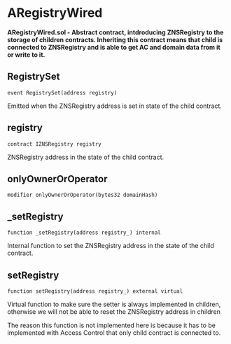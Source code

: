 # ARegistryWired

**ARegistryWired.sol - Abstract contract, intdroducing ZNSRegistry to the storage of children contracts. Inheriting this contract means that child is connected to ZNSRegistry and is able to get AC and domain data from it or write to it.**

## RegistrySet

```solidity
event RegistrySet(address registry)
```

Emitted when the ZNSRegistry address is set in state of the child contract.

## registry

```solidity
contract IZNSRegistry registry
```

ZNSRegistry address in the state of the child contract.

## onlyOwnerOrOperator

```solidity
modifier onlyOwnerOrOperator(bytes32 domainHash)
```

## \_setRegistry

```solidity
function _setRegistry(address registry_) internal
```

Internal function to set the ZNSRegistry address in the state of the child contract.

## setRegistry

```solidity
function setRegistry(address registry_) external virtual
```

Virtual function to make sure the setter is always implemented in children, otherwise we will not be able to reset the ZNSRegistry address in children

The reason this function is not implemented here is because it has to be implemented with Access Control that only child contract is connected to.
